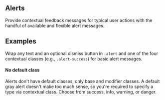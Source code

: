 Alerts
---

  <p class="lead">Provide contextual feedback messages for typical user actions with the handful of available and flexible alert messages.</p>

  <h2 id="alerts-examples">Examples</h2>
  <p>Wrap any text and an optional dismiss button in <code>.alert</code> and one of the four contextual classes (e.g., <code>.alert-success</code>) for basic alert messages.</p>

  <div class="bs-callout bs-callout-info" id="callout-alerts-no-default">
    <h4>No default class</h4>
    <p>Alerts don't have default classes, only base and modifier classes. A default gray alert doesn't make too much sense, so you're required to specify a type via contextual class. Choose from success, info, warning, or danger.</p>
  </div>